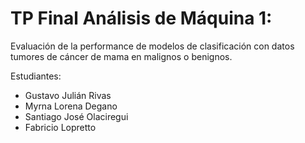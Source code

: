 
# TP Final Análisis de Máquina 1:

Evaluación de la performance de modelos de clasificación con datos tumores de cáncer de mama en malignos o benignos.

Estudiantes:

* Gustavo Julián Rivas
* Myrna Lorena Degano
* Santiago José Olaciregui
* Fabricio Lopretto